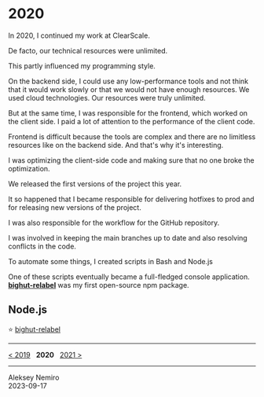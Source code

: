 # 2020

In 2020, I continued my work at ClearScale.

De facto, our technical resources were unlimited.

This partly influenced my programming style.

On the backend side, I could use any low-performance tools and not think that it would work slowly or that we would not have enough resources.
We used cloud technologies. Our resources were truly unlimited.

But at the same time, I was responsible for the frontend, which worked on the client side. I paid a lot of attention to the performance of the client code.

Frontend is difficult because the tools are complex and there are no limitless resources like on the backend side.
And that's why it's interesting.

I was optimizing the client-side code and making sure that no one broke the optimization.

We released the first versions of the project this year.

It so happened that I became responsible for delivering hotfixes to prod and for releasing new versions of the project.

I was also responsible for the workflow for the GitHub repository.

I was involved in keeping the main branches up to date and also resolving conflicts in the code.

To automate some things, I created scripts in Bash and Node.js

One of these scripts eventually became a full-fledged console application.
**[bighut-relabel](https://github.com/sfm-tools/bighut-relabel)** was my first open-source npm package.

## Node.js

:star: [bighut-relabel](https://github.com/sfm-tools/bighut-relabel)

---
[< 2019](/2019) &nbsp; **2020** &nbsp; [2021 >](/2021)

---
Aleksey Nemiro  
2023-09-17
